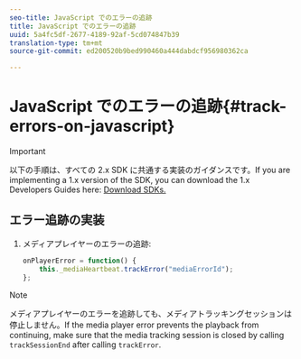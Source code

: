 ```yaml
---
seo-title: JavaScript でのエラーの追跡
title: JavaScript でのエラーの追跡
uuid: 5a4fc5df-2677-4189-92af-5cd074847b39
translation-type: tm+mt
source-git-commit: ed200520b9bed990460a444dabdcf956980362ca

---
```



# JavaScript でのエラーの追跡{#track-errors-on-javascript}

>[!IMPORTANT]
>
>以下の手順は、すべての 2.x SDK に共通する実装のガイダンスです。If you are implementing a 1.x version of the SDK, you can download the 1.x Developers Guides here: [Download SDKs.](../../sdk-implement/download-sdks.md)

## エラー追跡の実装

1. メディアプレイヤーのエラーの追跡:

   ```js
   onPlayerError = function() { 
       this._mediaHeartbeat.trackError("mediaErrorId"); 
   };
   ```

>[!NOTE]
>
>メディアプレイヤーのエラーを追跡しても、メディアトラッキングセッションは停止しません。If the media player error prevents the playback from continuing, make sure that the media tracking session is closed by calling `trackSessionEnd` after calling `trackError`.

